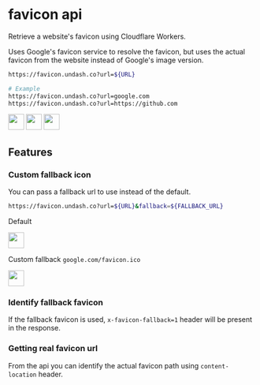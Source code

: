 # favicon api

Retrieve a website's favicon using Cloudflare Workers.

Uses Google's favicon service to resolve the favicon, but uses the actual favicon from the website instead of Google's image version.

```bash
https://favicon.undash.co?url=${URL}

# Example
https://favicon.undash.co?url=google.com
https://favicon.undash.co?url=https://github.com
```

[<img src="https://favicon.undash.co?url=google.com" width="32" height="32">](https://favicon.undash.co?url=google.com)
[<img src="https://favicon.undash.co?url=https://github.com" width="32" height="32">](https://favicon.undash.co?url=https://github.com)
[<img src="https://favicon.undash.co?url=cloudflare.com" width="32" height="32">](https://favicon.undash.co?url=cloudflare.com)

## Features

### Custom fallback icon

You can pass a fallback url to use instead of the default.

```bash
https://favicon.undash.co?url=${URL}&fallback=${FALLBACK_URL}
```

Default

[<img src="https://favicon.undash.co/?url=DOESNOTEXIST" width="32" height="32">](https://favicon.undash.co/?url=DOESNOTEXIST)

Custom fallback `google.com/favicon.ico`

[<img src="https://favicon.undash.co/?url=DOESNOTEXIST&fallback=https://www.google.com/favicon.ico" width="32" height="32">](https://favicon.undash.co/?url=DOESNOTEXIST&fallback=https://www.google.com/favicon.ico)

### Identify fallback favicon

If the fallback favicon is used, `x-favicon-fallback=1` header will be present in the response.

### Getting real favicon url

From the api you can identify the actual favicon path using `content-location` header.
